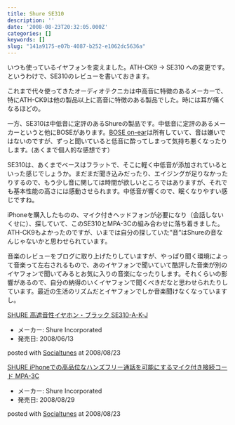 ```yaml
---
title: Shure SE310
description: ''
date: '2008-08-23T20:32:05.000Z'
categories: []
keywords: []
slug: "141a9175-e07b-4087-b252-e1062dc5636a"
---
```

いつも使っているイヤフォンを変えました。ATH-CK9 → SE310 への変更です。というわけで、SE310のレビューを書いておきます。

これまで代々使ってきたオーディオテクニカは中高音に特徴のあるメーカーで、特にATH-CK9は他の製品以上に高音に特徴のある製品でした。時には耳が痛くなるほどの。

一方、SE310は中低音に定評のあるShureの製品です。中低音に定評のあるメーカーというと他にBOSEがあります。[BOSE on-ear](http://www.bose.co.jp/jp_jp?url=/consumer_audio/headphones/audio_headphones/on_ear/on_ear.jsp)は所有していて、音は嫌いではないのですが、ずっと聞いていると低音に酔ってしまって気持ち悪くなったりします。(あくまで個人的な感想です）

SE310は、あくまでベースはフラットで、そこに軽く中低音が添加されているといった感じでしょうか。まだまだ聞き込みだったり、エイジングが足りなかったりするので、もう少し音に関しては時間が欲しいところではありますが、それでも基本性能の高さには感動させられます。中低音が響くので、眠くなりやすい感じですね。

iPhoneを購入したものの、マイク付きヘッドフォンが必要になり（会話しないくせに）、探していて、このSE310とMPA-3Cの組み合わせに落ち着きました。ATH-CK9もよかったのですが、いまでは自分の探していた”音”はShureの音なんじゃないかと思わせられています。

音楽のレビューをブログに取り上げたりしていますが、やっぱり聞く環境によって音楽って左右されるもので、あのイヤフォンで聞いていて酷評した音楽が別のイヤフォンで聞いてみるとお気に入りの音楽になったりします。それくらいの影響があるので、自分の納得のいくイヤフォンで聞くべきだなと思わせられたりしています。最近の生活のリズムだとイヤフォンでしか音楽聞けなくなっていますし。

[SHURE 高遮音性イヤホン・ブラック SE310-A-K-J](http://www.amazon.co.jp/exec/obidos/ASIN/B001AG49AK/qli-22/ref=nosim "SHURE 高遮音性イヤホン・ブラック SE310-A-K-J")

*   メーカー: Shure Incorporated
*   発売日: 2008/06/13

posted with [Socialtunes](http://socialtunes.net) at 2008/08/23

[SHURE iPhoneでの高品位なハンズフリー通話を可能にするマイク付き接続コード MPA-3C](http://www.amazon.co.jp/exec/obidos/ASIN/B000UD205K/qli-22/ref=nosim "SHURE iPhoneでの高品位なハンズフリー通話を可能にするマイク付き接続コード MPA-3C")

*   メーカー: Shure Incorporated
*   発売日: 2008/08/29

posted with [Socialtunes](http://socialtunes.net) at 2008/08/23